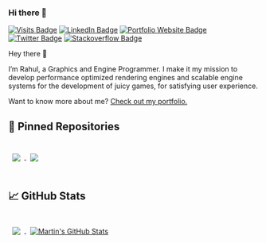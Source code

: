 ### Hi there 👋

<!--
**neortls007idev/neortls007idev** is a ✨ _special_ ✨ repository because its `README.md` (this file) appears on your GitHub profile.

Here are some ideas to get you started:

- 🔭 I’m currently working on ...
- 🌱 I’m currently learning ...
- 👯 I’m looking to collaborate on ...
- 🤔 I’m looking for help with ...
- 💬 Ask me about ...
- 📫 How to reach me: ...
- 😄 Pronouns: ...
- ⚡ Fun fact: ...
![Rahul's GitHub Banner](./assets/GitHubHeader.png)](link)
## 💼 Skills
-->

[![Visits Badge](https://badges.pufler.dev/visits/neortls007idev/neortls007idev)](https://github.com/neortls007idev)
[![LinkedIn Badge](https://img.shields.io/badge/LinkedIn-Profile-informational?style=flat&logo=linkedin&logoColor=white&color=0D76A8)](https://www.linkedin.com/in/rahulguptagamedev/)
[![Portfolio Website Badge](https://img.shields.io/badge/Potfolio-Website-informational)](https://www.rahulguptagamedev.com/)
[![Twitter Badge](https://img.shields.io/twitter/follow/GameDevRahul?style=social)](https://twitter.com/GameDevRahul)
[![Stackoverflow Badge](https://img.shields.io/stackexchange/stackoverflow/r/5494674?style=plastic)](https://stackoverflow.com/users/5494674/neor)

Hey there 👋

I’m Rahul, a Graphics and Engine Programmer. I make it my mission to develop performance optimized rendering engines and scalable engine systems for the development of juicy games, for satisfying user experience.

Want to know more about me? [Check out my portfolio.](https://www.rahulguptagamedev.com/)

## 📌 Pinned Repositories

<br>

<a href="https://github.com/neortls007idev/GuildhallPublic">
  <img align="center" style="margin:0.5rem" src="https://github-readme-stats.vercel.app/api/pin/?username=neortls007idev&repo=GuildhallPublic&title_color=ffffff&text_color=c9cacc&icon_color=4AB197&bg_color=1A2B34" />
</a>

<a href="https://github.com/neortls007idev/Engine">
  <img align="center" style="margin:0.5rem" src="https://github-readme-stats.vercel.app/api/pin/?username=neortls007idev&repo=Engine&title_color=ffffff&text_color=c9cacc&icon_color=4AB197&bg_color=1A2B34" />
</a>

<br>
<br>

## &#x1f4c8; GitHub Stats

<br>

<a href="https://github.com/neortls007idev">
  <img align="center" style="margin:0.5rem" src="https://github-readme-stats.vercel.app/api/top-langs/?username=neortls007idev&hide=html,css&title_color=ffffff&text_color=c9cacc&icon_color=4AB197&bg_color=1A2B34" />
</a>

<a href="https://github.com/neortls007idev">
  <img align="center" style="margin:0.5rem" src="https://github-readme-stats.vercel.app/api?username=neortls007idev&show_icons=true&line_height=27&count_private=true&title_color=ffffff&text_color=c9cacc&icon_color=4AB097&bg_color=1A2B34" alt="Martin's GitHub Stats" />
</a>

<br>
<br>
